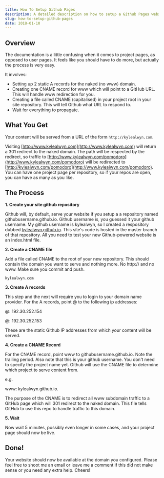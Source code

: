 ```yaml
---
title: How To Setup Github Pages
description: A detailed description on how to setup a Github Pages website with a custom domain.
slug: how-to-setup-github-pages
date: 2018-01-10
---
```


## Overview

The documentation is a little confusing when it comes to project pages, as opposed to user pages. It feels like you should have to do more, but actually the process is very easy.

It involves:

- Setting up 2 static A records for the naked (no www) domain.
- Creating one CNAME record for www which will point to a GitHub URL. This will handle www redirection for you.
- Creating a file called CNAME (capitalised) in your project root in your site repository. This will tell Github what URL to respond to.
- Wait for everything to propagate.

## What You Get

Your content will be served from a URL of the form `http://kylealwyn.com`.

Visiting [http://www.kylealwyn.com](http://www.kylealwyn.com) will return a 301 redirect to the naked domain. The path will be respected by the redirect, so traffic to [http://www.kylealwyn.com/pomodoro](http://www.kylealwyn.com/pomodoro) will be redirected to [http://kylealwyn.com/pomodoro](http://www.kylealwyn.com/pomodoro). You can have one project page per repository, so if your repos are open, you can have as many as you like.

## The Process

__1. Create your site github repository__

Github will, by default, serve your website if you setup a a repository named githubusername.github.io. Github username is, you guessed it your github username. My github username is kylealwyn, so I created a respository dubbed [kylealwyn.github.io](https://github.com/kylealwyn/kylealwyn.github.io). This site's code is hosted in the master branch of that repository. All you need to test your new Github-powered website is an index.html file.

__2. Create a CNAME file__

Add a file called CNAME to the root of your new repository. This should contain the domain you want to serve and nothing more. No http:// and no www. Make sure you commit and push.

``` shell
kylealwyn.com
```

__3. Create A records__

This step and the next will require you to login to your domain name provider. For the A records, point @ to the following ip addresses:

@: 192.30.252.154

@: 192.30.252.153

These are the static Github IP addresses from which your content will be served.

__4. Create a CNAME Record__

For the CNAME record, point www to githubusername.github.io. Note the trailing period. Also note that this is your github username. You don't need to specify the project name yet. Github will use the CNAME file to determine which project to serve content from.

e.g.

www: kylealwyn.github.io.

The purpose of the CNAME is to redirect all www subdomain traffic to a GitHub page which will 301 redirect to the naked domain. This file tells GitHub to use this repo to handle traffic to this domain.

__5. Wait__

Now wait 5 minutes, possibly even longer in some cases, and your project page should now be live.

## Done!

Your website should now be available at the domain you configured. Please feel free to shoot me an email or leave me a comment if this did not make sense or you need any extra help. Cheers!
